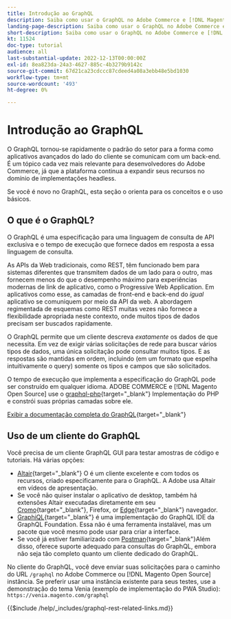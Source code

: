 ```yaml
---
title: Introdução ao GraphQL
description: Saiba como usar o GraphQL no Adobe Commerce e [!DNL Magento Open Source]. Use chamadas de GET e POST do GraphQL para Adobe Commerce e [!DNL Magento Open Source].
landing-page-description: Saiba como usar o GraphQL no Adobe Commerce e [!DNL Magento Open Source]. Use chamadas de GET e POST do GraphQL para Adobe Commerce e [!DNL Magento Open Source].
short-description: Saiba como usar o GraphQL no Adobe Commerce e [!DNL Magento Open Source]. Use chamadas de GET e POST do GraphQL para Adobe Commerce e [!DNL Magento Open Source].
kt: 11524
doc-type: tutorial
audience: all
last-substantial-update: 2022-12-13T00:00:00Z
exl-id: 8ea823da-24a3-4627-885c-4b3279b9142c
source-git-commit: 67d21ca23cdccc87cdeed4a08a3ebb48e5bd1030
workflow-type: tm+mt
source-wordcount: '493'
ht-degree: 0%

---
```


# Introdução ao GraphQL

O GraphQL tornou-se rapidamente o padrão do setor para a forma como aplicativos avançados do lado do cliente se comunicam com um back-end. É um tópico cada vez mais relevante para desenvolvedores do Adobe Commerce, já que a plataforma continua a expandir seus recursos no domínio de implementações headless.

Se você é novo no GraphQL, esta seção o orienta para os conceitos e o uso básicos.

## O que é o GraphQL?

O GraphQL é uma especificação para uma linguagem de consulta de API exclusiva e o tempo de execução que fornece dados em resposta a essa linguagem de consulta.

As APIs da Web tradicionais, como REST, têm funcionado bem para sistemas diferentes que transmitem dados de um lado para o outro, mas fornecem menos do que o desempenho máximo para experiências modernas de link de aplicativo, como o Progressive Web Application. Em aplicativos como esse, as camadas de front-end e back-end do _igual_ aplicativo se comuniquem por meio da API da web. A abordagem regimentada de esquemas como REST muitas vezes não fornece a flexibilidade apropriada neste contexto, onde muitos tipos de dados precisam ser buscados rapidamente.

O GraphQL permite que um cliente descreva _exatamente_ os dados de que necessita. Em vez de exigir várias solicitações de rede para buscar vários tipos de dados, uma única solicitação pode consultar muitos tipos. E as respostas são mantidas em ordem, incluindo (em um formato que espelha intuitivamente o query) somente os tipos e campos que são solicitados.

O tempo de execução que implementa a especificação do GraphQL pode ser construído em qualquer idioma. ADOBE COMMERCE e [!DNL Magento Open Source] use o
[graphql-php](https://webonyx.github.io/graphql-php/){target="_blank"} Implementação do PHP e constrói suas próprias camadas sobre ele.

[Exibir a documentação completa do GraphQL](https://graphql.org/learn){target="_blank"}

## Uso de um cliente do GraphQL

Você precisa de um cliente GraphQL GUI para testar amostras de código e tutoriais. Há várias opções:

* [Altair](https://altairgraphql.dev/){target="_blank"} O é um cliente excelente e com todos os recursos, criado especificamente para o GraphQL. A Adobe usa Altair em vídeos de apresentação.
* Se você não quiser instalar o aplicativo de desktop, também há extensões Altair executadas diretamente em seu
   [Cromo](https://chrome.google.com/webstore/detail/altair-graphql-client/flnheeellpciglgpaodhkhmapeljopja){target="_blank"}, Firefox, or [Edge](https://microsoftedge.microsoft.com/addons/detail/altair-graphql-client/kpggioiimijgcalmnfnalgglgooonopa){target="_blank"} navegador.
* [GraphiQL](https://github.com/graphql/graphiql/tree/main/packages/graphiql){target="_blank"} é uma implementação do GraphQL IDE da GraphQL Foundation. Essa não é uma ferramenta instalável, mas um pacote que você mesmo pode usar para criar a interface.
* Se você já estiver familiarizado com [Postman](https://www.postman.com/){target="_blank"}Além disso, oferece suporte adequado para consultas do GraphQL, embora não seja tão completo quanto um cliente dedicado do GraphQL.

No cliente do GraphQL, você deve enviar suas solicitações para o caminho do URL `/graphql` no Adobe Commerce ou [!DNL Magento Open Source] instância. Se preferir usar uma instância existente para seus testes, use a demonstração do tema Venia (exemplo de implementação do PWA Studio): `https://venia.magento.com/graphql`

{{$include /help/_includes/graphql-rest-related-links.md}}
